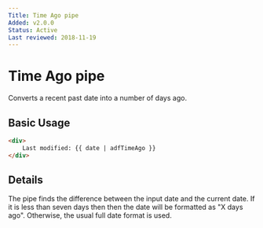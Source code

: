 ```yaml
---
Title: Time Ago pipe
Added: v2.0.0
Status: Active
Last reviewed: 2018-11-19
---
```


# Time Ago pipe

Converts a recent past date into a number of days ago.

## Basic Usage

<!-- {% raw %} -->

```HTML
<div>
    Last modified: {{ date | adfTimeAgo }}
</div>
```

<!-- {% endraw %} -->

## Details

The pipe finds the difference between the input date and the current date. If it
is less than seven days then then the date will be formatted as "X days ago".
Otherwise, the usual full date format is used.
